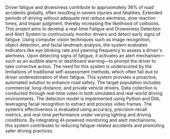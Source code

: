 Driver fatigue and drowsiness contribute to approximately 36% of road accidents globally, often resulting in severe injuries and fatalities. Extended periods of driving without adequate rest reduce alertness, slow reaction times, and impair judgment, thereby increasing the likelihood of collisions. This project aims to develop a real-time Fatigue and Drowsiness Detection and Alert System to continuously monitor drivers and detect early signs of fatigue. Using computer vision techniques such as image recognition, object detection, and facial landmark analysis, the system evaluates indicators like eye blinking rate and yawning frequency to assess a driver's alertness. Upon detecting signs of fatigue, it activates an alert mechanism—such as an audible alarm or dashboard warning—to prompt the driver to take corrective action. The need for this system is underscored by the limitations of traditional self-assessment methods, which often fail due to driver underestimation of their fatigue. This system provides a proactive, automated solution to enhance road safety. The target population includes commercial, long-distance, and private vehicle drivers. Data collection is conducted through real-time video in both simulated and real-world driving environments. The detection model is implemented using Python and Dlib, leveraging facial recognition to extract and process video frames. The system’s effectiveness is evaluated using accuracy, precision-recall metrics, and real-time performance under varying lighting and driving conditions. By integrating AI-powered monitoring and alert mechanisms, this system contributes to reducing fatigue-related accidents and promoting safer driving practices.
